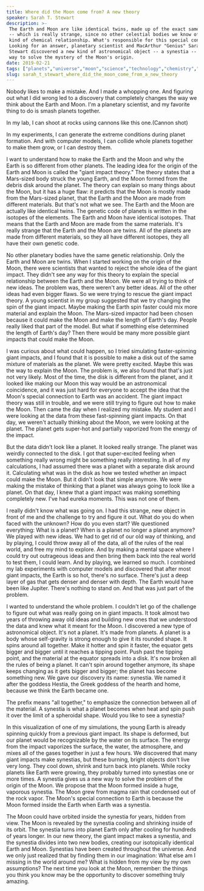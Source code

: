 ```yaml
---
title: Where did the Moon come from? A new theory
speaker: Sarah T. Stewart
description: >-
 The Earth and Moon are like identical twins, made up of the exact same materials
 -- which is really strange, since no other celestial bodies we know of share this
 kind of chemical relationship. What's responsible for this special connection?
 Looking for an answer, planetary scientist and MacArthur "Genius" Sarah T.
 Stewart discovered a new kind of astronomical object -- a synestia -- and a new
 way to solve the mystery of the Moon's origin.
date: 2019-02-21
tags: ["planets","universe","moon","science","technology","chemistry","data","solar-system","nature","space","macarthur-grant"]
slug: sarah_t_stewart_where_did_the_moon_come_from_a_new_theory
---
```


Nobody likes to make a mistake. And I made a whopping one. And figuring out what I did
wrong led to a discovery that completely changes the way we think about the Earth and
Moon. I'm a planetary scientist, and my favorite thing to do is smash planets
together.

In my lab, I can shoot at rocks using cannons like this one.(Cannon shot)

In my experiments, I can generate the extreme conditions during planet formation. And with
computer models, I can collide whole planets together to make them grow, or I can destroy
them.

I want to understand how to make the Earth and the Moon and why the Earth is so different
from other planets. The leading idea for the origin of the Earth and Moon is called the
"giant impact theory." The theory states that a Mars-sized body struck the young Earth,
and the Moon formed from the debris disk around the planet. The theory can explain so many
things about the Moon, but it has a huge flaw: it predicts that the Moon is mostly made
from the Mars-sized planet, that the Earth and the Moon are made from different materials.
But that's not what we see. The Earth and the Moon are actually like identical twins. The
genetic code of planets is written in the isotopes of the elements. The Earth and Moon
have identical isotopes. That means that the Earth and Moon are made from the same
materials. It's really strange that the Earth and the Moon are twins. All of the planets
are made from different materials, so they all have different isotopes, they all have
their own genetic code.

No other planetary bodies have the same genetic relationship. Only the Earth and Moon are
twins. When I started working on the origin of the Moon, there were scientists that wanted
to reject the whole idea of the giant impact. They didn't see any way for this theory to
explain the special relationship between the Earth and the Moon. We were all trying to
think of new ideas. The problem was, there weren't any better ideas. All of the other
ideas had even bigger flaws. So we were trying to rescue the giant impact theory. A young
scientist in my group suggested that we try changing the spin of the giant impact. Maybe
making the Earth spin faster could mix more material and explain the Moon. The Mars-sized
impactor had been chosen because it could make the Moon and make the length of Earth's
day. People really liked that part of the model. But what if something else determined the
length of Earth's day? Then there would be many more possible giant impacts that could
make the Moon.

I was curious about what could happen, so I tried simulating faster-spinning giant
impacts, and I found that it is possible to make a disk out of the same mixture of
materials as the planet. We were pretty excited. Maybe this was the way to explain the
Moon. The problem is, we also found that that's just not very likely. Most of the time, the
disk is different from the planet, and it looked like making our Moon this way would be an
astronomical coincidence, and it was just hard for everyone to accept the idea that the
Moon's special connection to Earth was an accident. The giant impact theory was still in
trouble, and we were still trying to figure out how to make the Moon. Then came the day
when I realized my mistake. My student and I were looking at the data from these
fast-spinning giant impacts. On that day, we weren't actually thinking about the Moon, we
were looking at the planet. The planet gets super-hot and partially vaporized from the
energy of the impact.

But the data didn't look like a planet. It looked really strange. The planet was weirdly
connected to the disk. I got that super-excited feeling when something really wrong might
be something really interesting. In all of my calculations, I had assumed there was a
planet with a separate disk around it. Calculating what was in the disk as how we tested
whether an impact could make the Moon. But it didn't look that simple anymore. We were
making the mistake of thinking that a planet was always going to look like a planet. On
that day, I knew that a giant impact was making something completely new. I've had eureka
moments. This was not one of them.

I really didn't know what was going on. I had this strange, new object in front of me and
the challenge to try and figure it out. What do you do when faced with the unknown? How do
you even start? We questioned everything: What is a planet? When is a planet no longer a
planet anymore? We played with new ideas. We had to get rid of our old way of thinking,
and by playing, I could throw away all of the data, all of the rules of the real world,
and free my mind to explore. And by making a mental space where I could try out outrageous
ideas and then bring them back into the real world to test them, I could learn. And by
playing, we learned so much. I combined my lab experiments with computer models and
discovered that after most giant impacts, the Earth is so hot, there's no surface. There's
just a deep layer of gas that gets denser and denser with depth. The Earth would have been
like Jupiter. There's nothing to stand on. And that was just part of the
problem.

I wanted to understand the whole problem. I couldn't let go of the challenge to figure out
what was really going on in giant impacts. It took almost two years of throwing away old
ideas and building new ones that we understood the data and knew what it meant for the
Moon. I discovered a new type of astronomical object. It's not a planet. It's made from
planets. A planet is a body whose self-gravity is strong enough to give it its rounded
shape. It spins around all together. Make it hotter and spin it faster, the equator gets
bigger and bigger until it reaches a tipping point. Push past the tipping point, and the
material at the equator spreads into a disk. It's now broken all the rules of being a
planet. It can't spin around together anymore, its shape keeps changing as it gets bigger
and bigger; the planet has become something new. We gave our discovery its name: synestia.
We named it after the goddess Hestia, the Greek goddess of the hearth and home, because we
think the Earth became one.

The prefix means "all together," to emphasize the connection between all of the material.
A synestia is what a planet becomes when heat and spin push it over the limit of a
spheroidal shape. Would you like to see a synestia?

In this visualization of one of my simulations, the young Earth is already spinning
quickly from a previous giant impact. Its shape is deformed, but our planet would be
recognizable by the water on its surface. The energy from the impact vaporizes the
surface, the water, the atmosphere, and mixes all of the gases together in just a few
hours. We discovered that many giant impacts make synestias, but these burning, bright
objects don't live very long. They cool down, shrink and turn back into planets. While
rocky planets like Earth were growing, they probably turned into synestias one or more
times. A synestia gives us a new way to solve the problem of the origin of the Moon. We
propose that the Moon formed inside a huge, vaporous synestia. The Moon grew from magma
rain that condensed out of the rock vapor. The Moon's special connection to Earth is
because the Moon formed inside the Earth when Earth was a synestia.

The Moon could have orbited inside the synestia for years, hidden from view. The Moon is
revealed by the synestia cooling and shrinking inside of its orbit. The synestia turns
into planet Earth only after cooling for hundreds of years longer. In our new theory, the
giant impact makes a synestia, and the synestia divides into two new bodies, creating our
isotopically identical Earth and Moon. Synestias have been created throughout the
universe. And we only just realized that by finding them in our imagination: What else am
I missing in the world around me? What is hidden from my view by my own assumptions? The
next time you look at the Moon, remember: the things you think you know may be the
opportunity to discover something truly amazing.

<!--
ad_duration=3.33
comment_count=67
event="TED Salon U.S. Air Force"
external_start_time=0
has_talk_citation=1
intro_duration=11.82
is_subtitle_required="False"
is_talk_featured="True"
language="en"
language_swap="False"
native_language="en"
number_of_related_talks=6
number_of_speakers=1
number_of_subtitled_videos=25
number_of_tags=11
number_of_talk_download_languages=26
number_of_talk_more_resources=0
number_of_talk_recommendations=1
number_of_talks_take_actions=1
post_ad_duration=0.83
published_timestamp="2019-03-13 14:55:30"
recording_date="2019-02-21"
speaker_description="Planetary scientist"
speaker_is_published=1
speaker_name="Sarah T. Stewart"
talk_more_resources=[]
talk_name="Where did the Moon come from? A new theory"
talk_recommendations_blurb="More resources curated by Sarah T. Stewart"
talks_tags=["planets","universe","moon","science","technology","chemistry","data","solar-system","nature","space","macarthur-grant"]
url_audio="https://download.ted.com/talks/SarahTStewart_2019S.mp3?apikey=acme-roadrunner"
url_photo_speaker="https://pe.tedcdn.com/images/ted/c0285c88bdc4515cb9660089e7bf67fc386c1409_254x191.jpg"
url_photo_talk="https://s3.amazonaws.com/talkstar-photos/uploads/c6e1a88a-7370-4bcc-bec0-abe2e3465637/SarahTStewart_2019S-embed.jpg"
url_webpage="https://www.ted.com/talks/sarah_t_stewart_where_did_the_moon_come_from_a_new_theory"
video_type_name="TED Salon Talk (partner)"
-->
